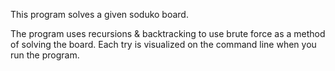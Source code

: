 This program solves a given soduko board.

The program uses recursions & backtracking to use brute force as a method of solving the board. Each try is visualized on the command line when you run the program.
